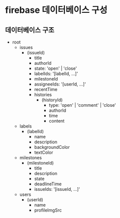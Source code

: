 # firebase 데이터베이스 구성

## 데이터베이스 구조                  

- root
  - issues
    - (issueId)
      - title
      - authorId
      - state: 'open' | 'close'
      - labelIds: '[labelId, ...]'
      - milestoneId
      - assigneeIds: '[userId, ...]'
      - recentTime
      - histories
        - (historyId)
          - type: 'open' | 'comment' | 'close'
          - authorId
          - time
          - content
  - labels
    - (labelId)
      - name
      - description
      - backgroundColor
      - textColor
  - milestones
    - (milestoneId)
      - title
      - description
      - state
      - deadlineTime
      - issueIds: '[issueId, ...]'
  - users
    - (userId)
      - name
      - profileImgSrc